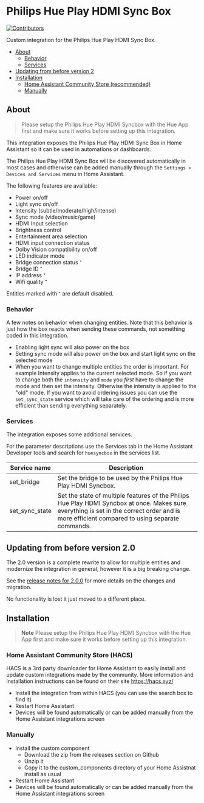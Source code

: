 # Philips Hue Play HDMI Sync Box

[![Contributors](https://img.shields.io/github/contributors/mvdwetering/huesyncbox.svg)](https://github.com/mvdwetering/huesyncbox/graphs/contributors)

Custom integration for the Philips Hue Play HDMI Sync Box.

- [About](#about)
  - [Behavior](#behavior)
  - [Services](#services)
- [Updating from before version 2](#updating-from-before-version-20)
- [Installation](#installation)
  - [Home Assistant Community Store (recommended)](#home-assistant-community-store-hacs)
  - [Manually](#manually)

## About

> Please setup the Philips Hue Play HDMI Syncbox with the Hue App first and make sure it works before setting up this integration.

This integration exposes the Philips Hue Play HDMI Sync Box in Home Assistant so it can be used in automations or dashboards.

The Philips Hue Play HDMI Sync Box will be discovered automatically in most cases and otherwise can be added manually through the `Settings > Devices and Services` menu in Home Assistant.

The following features are available:

* Power on/off
* Light sync on/off
* Intensity (subtle/moderate/high/intense)
* Sync mode (video/music/game)
* HDMI Input selection
* Brightness control
* Entertainment area selection
* HDMI input connection status
* Dolby Vision compatibility on/off
* LED indicator mode
* Bridge connection status ⁺
* Bridge ID ⁺
* IP address ⁺
* Wifi quality ⁺

Entities marked with ⁺ are default disabled.

### Behavior

A few notes on behavior when changing entities. Note that this behavior is just how the box reacts when sending these commands, not something coded in this integration.

* Enabling light sync will also power on the box
* Setting sync mode will also power on the box and start light sync on the selected mode
* When you want to change multiple entities the order is important. For example Intensity applies to the current selected mode. So if you want to change both the `intensity` and `mode` you _first_ have to change the mode and then set the intensity. Otherwise the intensity is applied to the "old" mode. If you want to avoid ordering issues you can use the `set_sync_state` service which will take care of the ordering and is more efficient than sending everything separately.

### Services

The integration exposes some additional services.

For the parameter descriptions use the Services tab in the Home Assistant Developer tools and search for `huesyncbox` in the services list.

| Service name | Description |
|---|---|
| set_bridge | Set the bridge to be used by the Philips Hue Play HDMI Syncbox. |
| set_sync_state | Set the state of multiple features of the Philips Hue Play HDMI Syncbox at once. Makes sure everything is set in the correct order and is more efficient compared to using separate commands. |

## Updating from before version 2.0

The 2.0 version is a complete rewrite to allow for multiple entities and modernize the integration in general, however it is a big breaking change.

See the [release notes for 2.0.0](https://github.com/mvdwetering/huesyncbox/releases/tag/v2.0.0) for more details on the changes and migration.

No functionality is lost it just moved to a different place.

## Installation

> **Note**
> Please setup the Philips Hue Play HDMI Syncbox with the Hue App first and make sure it works before setting up this integration.

### Home Assistant Community Store (HACS)

HACS is a 3rd party downloader for Home Assistant to easily install and update custom integrations made by the community. More information and installation instructions can be found on their site https://hacs.xyz/

* Install the integration from within HACS (you can use the search box to find it)
* Restart Home Assistant
* Devices will be found automatically or can be added manually from the Home Assistant integrations screen

### Manually

* Install the custom component
  * Download the zip from the releases section on Github
  * Unzip it
  * Copy it to the custom_components directory of your Home Assistnat install as usual
* Restart Home Assistant
* Devices will be found automatically or can be added manually from the Home Assistant integrations screen
